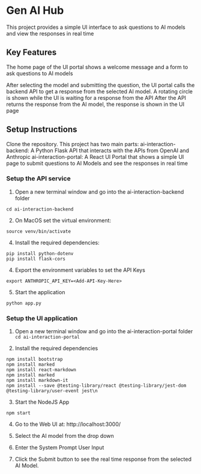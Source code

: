 # Gen AI Hub

This project provides a simple UI interface to ask questions to AI models and view the responses in real time

## Key Features

The home page of the UI portal shows a welcome message and a form to ask questions to AI models

After selecting the model and submitting the question, the UI portal calls the backend API to get a response from the selected AI model. 
A rotating circle is shown while the UI is waiting for a response from the API
After the API returns the response from the AI model, the response is shown in the UI page


## Setup Instructions

Clone the repository. This project has two main parts:
   ai-interaction-backend: A Python Flask API that interacts with the APIs from OpenAI and Anthropic 
   ai-interaction-portal: A React UI Portal that shows a simple UI page to submit questions to AI Models and see the responses in real time

### Setup the API service

1. Open a new terminal window and go into the ai-interaction-backend folder

```cd ai-interaction-backend```


2. On MacOS set the virtual environment:
```python3 -m venv venv
source venv/bin/activate
```

4. Install the required dependencies:

```pip install flask openai anthropic
pip install python-dotenv
pip install flask-cors
```

4. Export the environment variables to set the API Keys

```export OPENAI_API_KEY=<Add-API-Key-Here>
export ANTHROPIC_API_KEY=<Add-API-Key-Here>
```

5. Start the application

```python app.py```

### Setup the UI application

1. Open a new terminal window and go into the ai-interaction-portal folder
   ```cd ai-interaction-portal```

2. Install the required dependencies

```npm install axios
npm install bootstrap
npm install marked
npm install react-markdown
npm install marked
npm install markdown-it
npm install --save @testing-library/react @testing-library/jest-dom @testing-library/user-event jest\n
```

3. Start the NodeJS App

```npm start```

4. Go to the Web UI at: http://localhost:3000/

5. Select the AI model from the drop down

6. Enter the System Prompt User Input

7. Click the Submit button to see the real time response from the selected AI Model.


